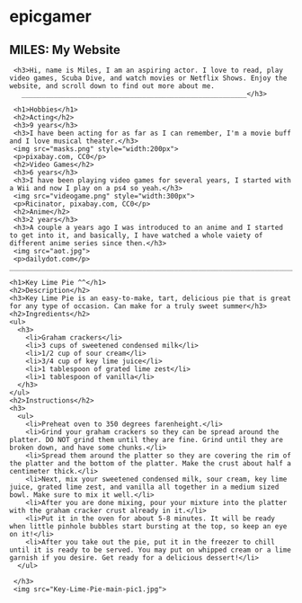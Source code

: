# epicgamer

<!DOCTYPE html>
<html>
   <head>
     <link rel="stylesheet" href="index.css">
   </head>

   <body>
     <h2>MILES: My Website</h2>

     <h3>Hi, name is Miles, I am an aspiring actor. I love to read, play video games, Scuba Dive, and watch movies or Netflix Shows. Enjoy the website, and scroll down to find out more about me.
       ________________________________________________________</h3>

     <h1>Hobbies</h1>
     <h2>Acting</h2>
     <h3>9 years</h3>
     <h3>I have been acting for as far as I can remember, I'm a movie buff and I love musical theater.</h3>
     <img src="masks.png" style="width:200px">
     <p>pixabay.com, CC0</p>
     <h2>Video Games</h2>
     <h3>6 years</h3>
     <h3>I have been playing video games for several years, I started with a Wii and now I play on a ps4 so yeah.</h3>
     <img src="videogame.png" style="width:300px">
     <p>Ricinator, pixabay.com, CC0</p>
     <h2>Anime</h2>
     <h3>2 years</h3>
     <h3>A couple a years ago I was introduced to an anime and I started to get into it, and basically, I have watched a whole vaiety of different anime series since then.</h3>
     <img src="aot.jpg">
     <p>dailydot.com</p> ____________________________________________________________________________

    <h1>Key Lime Pie ^^</h1>
    <h2>Description</h2>
    <h3>Key Lime Pie is an easy-to-make, tart, delicious pie that is great for any type of occasion. Can make for a truly sweet summer</h3>
    <h2>Ingredients</h2>
    <ul>
      <h3>
        <li>Graham crackers</li>
        <li>3 cups of sweetened condensed milk</li>
        <li>1/2 cup of sour cream</li>
        <li>3/4 cup of key lime juice</li>
        <li>1 tablespoon of grated lime zest</li>
        <li>1 tablespoon of vanilla</li>
      </h3>
    </ul>
    <h2>Instructions</h2>
    <h3>
      <ul>
        <li>Preheat oven to 350 degrees farenheight.</li>
        <li>Grind your graham crackers so they can be spread around the platter. DO NOT grind them until they are fine. Grind until they are broken down, and have some chunks.</li> 
        <li>Spread them around the platter so they are covering the rim of the platter and the bottom of the platter. Make the crust about half a centimeter thick.</li>
        <li>Next, mix your sweetened condensed milk, sour cream, key lime juice, grated lime zest, and vanilla all together in a medium sized bowl. Make sure to mix it well.</li>
        <li>After you are done mixing, pour your mixture into the platter with the graham cracker crust already in it.</li>
        <li>Put it in the oven for about 5-8 minutes. It will be ready when little pinhole bubbles start bursting at the top, so keep an eye on it!</li>
        <li>After you take out the pie, put it in the freezer to chill until it is ready to be served. You may put on whipped cream or a lime garnish if you desire. Get ready for a delicious dessert!</li>
      </ul>

     </h3>
     <img src="Key-Lime-Pie-main-pic1.jpg">
   </body> 
 </html>

